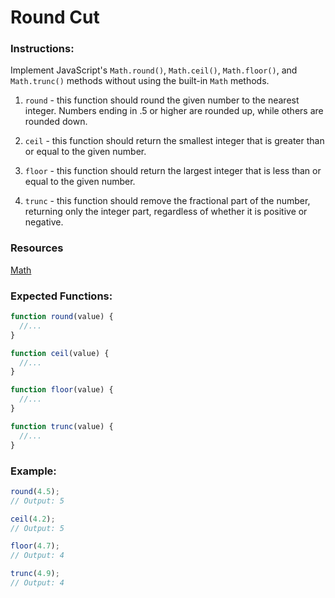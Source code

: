 # Round Cut

### Instructions:

Implement JavaScript's `Math.round()`, `Math.ceil()`, `Math.floor()`, and `Math.trunc()` methods without using the built-in `Math` methods.

1. `round` - this function should round the given number to the nearest integer. Numbers ending in .5 or higher are rounded up, while others are rounded down.

2. `ceil` - this function should return the smallest integer that is greater than or equal to the given number.

3. `floor` - this function should return the largest integer that is less than or equal to the given number.

4. `trunc` - this function should remove the fractional part of the number, returning only the integer part, regardless of whether it is positive or negative.

### Resources

[Math](https://developer.mozilla.org/en-US/docs/Web/JavaScript/Reference/Global_Objects/Math)

### Expected Functions:

```js
function round(value) {
  //...
}

function ceil(value) {
  //...
}

function floor(value) {
  //...
}

function trunc(value) {
  //...
}
```

### Example:

```js
round(4.5);
// Output: 5

ceil(4.2);
// Output: 5

floor(4.7);
// Output: 4

trunc(4.9);
// Output: 4
```
